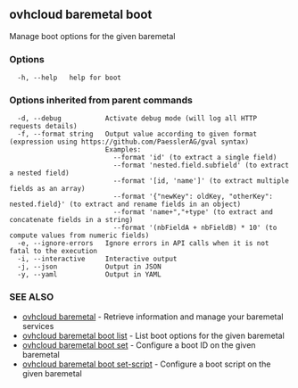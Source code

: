 ## ovhcloud baremetal boot

Manage boot options for the given baremetal

### Options

```
  -h, --help   help for boot
```

### Options inherited from parent commands

```
  -d, --debug           Activate debug mode (will log all HTTP requests details)
  -f, --format string   Output value according to given format (expression using https://github.com/PaesslerAG/gval syntax)
                        Examples:
                          --format 'id' (to extract a single field)
                          --format 'nested.field.subfield' (to extract a nested field)
                          --format '[id, 'name']' (to extract multiple fields as an array)
                          --format '{"newKey": oldKey, "otherKey": nested.field}' (to extract and rename fields in an object)
                          --format 'name+","+type' (to extract and concatenate fields in a string)
                          --format '(nbFieldA + nbFieldB) * 10' (to compute values from numeric fields)
  -e, --ignore-errors   Ignore errors in API calls when it is not fatal to the execution
  -i, --interactive     Interactive output
  -j, --json            Output in JSON
  -y, --yaml            Output in YAML
```

### SEE ALSO

* [ovhcloud baremetal](ovhcloud_baremetal.md)	 - Retrieve information and manage your baremetal services
* [ovhcloud baremetal boot list](ovhcloud_baremetal_boot_list.md)	 - List boot options for the given baremetal
* [ovhcloud baremetal boot set](ovhcloud_baremetal_boot_set.md)	 - Configure a boot ID on the given baremetal
* [ovhcloud baremetal boot set-script](ovhcloud_baremetal_boot_set-script.md)	 - Configure a boot script on the given baremetal

